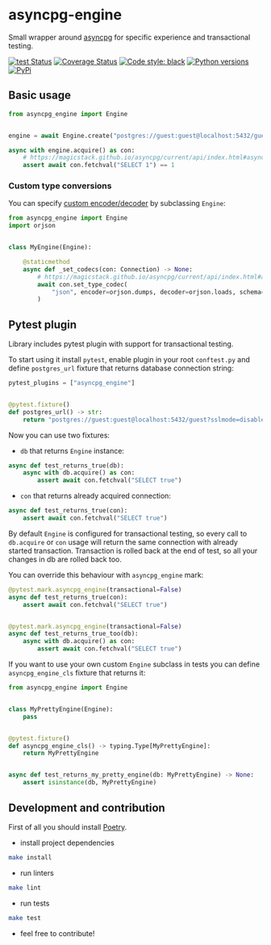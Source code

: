 # asyncpg-engine

Small wrapper around [asyncpg](https://github.com/MagicStack/asyncpg) for specific experience and transactional testing.

[![test Status](https://github.com/sivakov512/asyncpg-engine/actions/workflows/test.yml/badge.svg)](https://github.com/sivakov512/asyncpg-engine/actions/workflows/test.yml)
[![Coverage Status](https://coveralls.io/repos/github/sivakov512/asyncpg-engine/badge.svg?branch=master)](https://coveralls.io/github/sivakov512/asyncpg-engine?branch=master)
[![Code style: black](https://img.shields.io/badge/code%20style-black-000000.svg)](https://github.com/ambv/black)
[![Python versions](https://img.shields.io/pypi/pyversions/asyncpg-engine.svg)](https://pypi.python.org/pypi/asyncpg-engine)
[![PyPi](https://img.shields.io/pypi/v/asyncpg-engine.svg)](https://pypi.python.org/pypi/asyncpg-engine)

## Basic usage

```python
from asyncpg_engine import Engine


engine = await Engine.create("postgres://guest:guest@localhost:5432/guest?sslmode=disable")

async with engine.acquire() as con:
    # https://magicstack.github.io/asyncpg/current/api/index.html#asyncpg.connection.Connection
    assert await con.fetchval("SELECT 1") == 1
```

### Custom type conversions

You can specify [custom encoder/decoder](https://magicstack.github.io/asyncpg/current/usage.html#custom-type-conversions) by subclassing `Engine`:
```python
from asyncpg_engine import Engine
import orjson


class MyEngine(Engine):

    @staticmethod
    async def _set_codecs(con: Connection) -> None:
        # https://magicstack.github.io/asyncpg/current/api/index.html#asyncpg.connection.Connection.set_type_codec
        await con.set_type_codec(
            "json", encoder=orjson.dumps, decoder=orjson.loads, schema="pg_catalog"
        )
```

## Pytest plugin

Library includes pytest plugin with support for transactional testing.

To start using it install `pytest`, enable plugin in your root `conftest.py` and define `postgres_url` fixture that returns database connection string:
```python
pytest_plugins = ["asyncpg_engine"]


@pytest.fixture()
def postgres_url() -> str:
    return "postgres://guest:guest@localhost:5432/guest?sslmode=disable"
```

Now you can use two fixtures:

* `db` that returns `Engine` instance:
```python
async def test_returns_true(db):
    async with db.acquire() as con:
        assert await con.fetchval("SELECT true")
```

* `con` that returns already acquired connection:
```python
async def test_returns_true(con):
    assert await con.fetchval("SELECT true")
```

By default `Engine` is configured for transactional testing, so every call to `db.acquire` or `con` usage will return the same connection with already started transaction. Transaction is rolled back at the end of test, so all your changes in db are rolled back too.

You can override this behaviour with `asyncpg_engine` mark:
```python
@pytest.mark.asyncpg_engine(transactional=False)
async def test_returns_true(con):
    assert await con.fetchval("SELECT true")


@pytest.mark.asyncpg_engine(transactional=False)
async def test_returns_true_too(db):
    async with db.acquire() as con:
        assert await con.fetchval("SELECT true")
```

If you want to use your own custom `Engine` subclass in tests you can define `asyncpg_engine_cls` fixture that returns it:
```python
from asyncpg_engine import Engine


class MyPrettyEngine(Engine):
    pass


@pytest.fixture()
def asyncpg_engine_cls() -> typing.Type[MyPrettyEngine]:
    return MyPrettyEngine


async def test_returns_my_pretty_engine(db: MyPrettyEngine) -> None:
    assert isinstance(db, MyPrettyEngine)
```

## Development and contribution

First of all you should install [Poetry](https://python-poetry.org).

* install project dependencies
```bash
make install
```

* run linters
```bash
make lint
```

* run tests
```bash
make test
```

* feel free to contribute!
